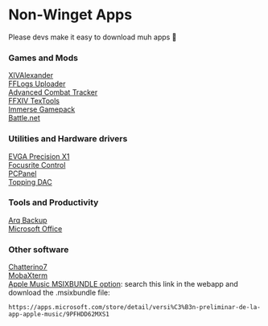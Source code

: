 # Non-Winget Apps
Please devs make it easy to download muh apps 🫠

### Games and Mods
[XIVAlexander](https://github.com/Soreepeong/XivAlexander)  
[FFLogs Uploader](https://www.fflogs.com/client/download)  
[Advanced Combat Tracker](https://advancedcombattracker.com/download.php)  
[FFXIV TexTools](https://www.ffxiv-textools.net/)  
[Immerse Gamepack](https://evr-product-releases.s3.amazonaws.com/squareenix/immerse-gamepack/final-fantasy-xiv/latest/Immerse%20Gamepack%20FINAL%20FANTASY%20XIV%20Edition%20Installer%20x64.exe)  
[Battle.net](https://www.blizzard.com/es-es/download/confirmation?product=bnetdesk)    

### Utilities and Hardware drivers
[EVGA Precision X1](https://www.evga.com/precisionx1/)  
[Focusrite Control](https://downloads.focusrite.com/focusrite/scarlett-3rd-gen/scarlett-solo-3rd-gen)  
[PCPanel](https://www.getpcpanel.com/download)  
[Topping DAC](https://www.topping.audio/filedownload/88414)
 
### Tools and Productivity
[Arq Backup](https://www.arqbackup.com/download/)  
[Microsoft Office](http://officecdn.microsoft.com/pr/492350f6-3a01-4f97-b9c0-c7c6ddf67d60/media/es-es/ProPlus2021Retail.img)  

### Other software  
[Chatterino7](https://github.com/SevenTV/chatterino7/releases)  
[MobaXterm](#yaharr)  
[Apple Music MSIXBUNDLE option](https://store.rg-adguard.net/): search this link in the webapp and download the .msixbundle file:
```
https://apps.microsoft.com/store/detail/versi%C3%B3n-preliminar-de-la-app-apple-music/9PFHDD62MXS1
```
